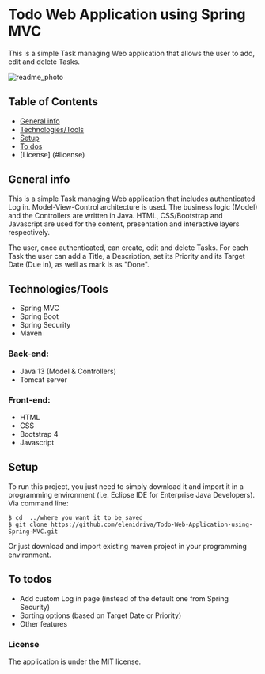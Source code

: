 # Todo Web Application using Spring MVC
This is a simple Task managing Web application that allows the user to add, edit and delete Tasks.

![readme_photo](https://i.ibb.co/tXD6Z2R/readme-photo.png)

## Table of Contents
* [General info](#general-info)
* [Technologies/Tools](#technologies)
* [Setup](#setup)
* [To dos](#todos)
* [License] (#license)
## General info
This is a simple Task managing Web application that includes authenticated Log in. Model-View-Control architecture is used. The business logic (Model) and the Controllers are written in Java. HTML, CSS/Bootstrap and Javascript are used for the content, presentation and interactive layers respectively.

The user, once authenticated, can create, edit and delete Tasks. For each Task the user can add a Title, a Description, set its Priority and its Target Date (Due in), as well as mark is as "Done".

## Technologies/Tools
* Spring MVC
* Spring Boot
* Spring Security
* Maven

### Back-end:
* Java 13 (Model & Controllers)
* Tomcat server

### Front-end:
* HTML
* CSS
* Bootstrap 4
* Javascript


## Setup
To run this project, you just need to simply download it and import it in a programming environment (i.e. Eclipse IDE for Enterprise Java Developers).
Via command line:
```
$ cd  ../where_you_want_it_to_be_saved
$ git clone https://github.com/elenidriva/Todo-Web-Application-using-Spring-MVC.git
```
Or just download and import existing maven project in your programming environment.

## To todos
* Add custom Log in page (instead of the default one from Spring Security)
* Sorting options (based on Target Date or Priority)
* Other features

### License
The application is under the MIT license.

